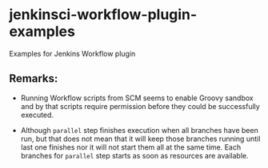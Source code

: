 # jenkinsci-workflow-plugin-examples
Examples for Jenkins Workflow plugin


Remarks:
---
- Running Workflow scripts from SCM seems to enable Groovy sandbox and by that 
  scripts require permission before they could be successfully executed.

- Although `parallel` step finishes execution when all branches have been run, but
  that does not mean that it will keep those branches running until last one 
  finishes nor it will not start them all at the same time. 
  Each branches for `parallel` step starts as soon as resources are available.  
